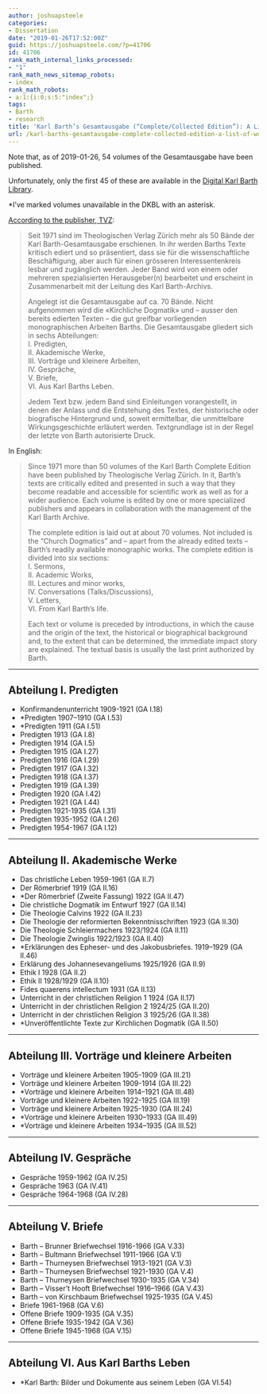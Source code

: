 ```yaml
---
author: joshuapsteele
categories:
- Dissertation
date: "2019-01-26T17:52:00Z"
guid: https://joshuapsteele.com/?p=41706
id: 41706
rank_math_internal_links_processed:
- "1"
rank_math_news_sitemap_robots:
- index
rank_math_robots:
- a:1:{i:0;s:5:"index";}
tags:
- Barth
- research
title: 'Karl Barth’s Gesamtausgabe (“Complete/Collected Edition”): A List of Works'
url: /karl-barths-gesamtausgabe-complete-collected-edition-a-list-of-works/
---
```


Note that, as of 2019-01-26, 54 volumes of the Gesamtausgabe have been published.

Unfortunately, only the first 45 of these are available in the [Digital Karl Barth Library](https://dkbl.alexanderstreet.com/).

\*I’ve marked volumes unavailable in the DKBL with an asterisk.

[According to the publisher, TVZ](https://www.tvz-verlag.ch/reihe/karl-barth-gesamtausgabe-10/?page_id=1):

> Seit 1971 sind im Theologischen Verlag Zürich mehr als 50 Bände der Karl Barth-Gesamtausgabe erschienen. In ihr werden Barths Texte kritisch ediert und so präsentiert, dass sie für die wissenschaftliche Beschäftigung, aber auch für einen grösseren Interessentenkreis lesbar und zugänglich werden. Jeder Band wird von einem oder mehreren spezialisierten Herausgeber(n) bearbeitet und erscheint in Zusammenarbeit mit der Leitung des Karl Barth-Archivs.
> 
>  Angelegt ist die Gesamtausgabe auf ca. 70 Bände. Nicht aufgenommen wird die «Kirchliche Dogmatik» und – ausser den bereits edierten Texten – die gut greifbar vorliegenden monographischen Arbeiten Barths. Die Gesamtausgabe gliedert sich in sechs Abteilungen:  
>  I. Predigten,  
>  II. Akademische Werke,  
>  III. Vorträge und kleinere Arbeiten,  
>  IV. Gespräche,  
>  V. Briefe,  
>  VI. Aus Karl Barths Leben.
> 
>  Jedem Text bzw. jedem Band sind Einleitungen vorangestellt, in denen der Anlass und die Entstehung des Textes, der historische oder biografische Hintergrund und, soweit ermittelbar, die unmittelbare Wirkungsgeschichte erläutert werden. Textgrundlage ist in der Regel der letzte von Barth autorisierte Druck.

In English:

> Since 1971 more than 50 volumes of the Karl Barth Complete Edition have been published by Theologische Verlag Zürich. In it, Barth’s texts are critically edited and presented in such a way that they become readable and accessible for scientific work as well as for a wider audience. Each volume is edited by one or more specialized publishers and appears in collaboration with the management of the Karl Barth Archive.
> 
>  The complete edition is laid out at about 70 volumes. Not included is the “Church Dogmatics” and – apart from the already edited texts – Barth’s readily available monographic works. The complete edition is divided into six sections:  
>  I. Sermons,  
>  II. Academic Works,  
>  III. Lectures and minor works,  
>  IV. Conversations (Talks/Discussions),  
>  V. Letters,  
>  VI. From Karl Barth’s life.
> 
>  Each text or volume is preceded by introductions, in which the cause and the origin of the text, the historical or biographical background and, to the extent that can be determined, the immediate impact story are explained. The textual basis is usually the last print authorized by Barth.

---

## Abteilung I. Predigten

- Konfirmandenunterricht 1909-1921 (GA I.18)
- \*Predigten 1907–1910 (GA I.53)
- \*Predigten 1911 (GA I.51)
- Predigten 1913 (GA I.8)
- Predigten 1914 (GA I.5)
- Predigten 1915 (GA I.27)
- Predigten 1916 (GA I.29)
- Predigten 1917 (GA I.32)
- Predigten 1918 (GA I.37)
- Predigten 1919 (GA I.39)
- Predigten 1920 (GA I.42)
- Predigten 1921 (GA I.44)
- Predigten 1921-1935 (GA I.31)
- Predigten 1935-1952 (GA I.26)
- Predigten 1954-1967 (GA I.12)

---

## Abteilung II. Akademische Werke

- Das christliche Leben 1959-1961 (GA II.7)
- Der Römerbrief 1919 (GA II.16)
- \*Der Römerbrief (Zweite Fassung) 1922 (GA II.47)
- Die christliche Dogmatik im Entwurf 1927 (GA II.14)
- Die Theologie Calvins 1922 (GA II.23)
- Die Theologie der reformierten Bekenntnisschriften 1923 (GA II.30)
- Die Theologie Schleiermachers 1923/1924 (GA II.11)
- Die Theologie Zwinglis 1922/1923 (GA II.40)
- \*Erklärungen des Epheser- und des Jakobusbriefes. 1919–1929 (GA II.46)
- Erklärung des Johannesevangeliums 1925/1926 (GA II.9)
- Ethik I 1928 (GA II.2)
- Ethik II 1928/1929 (GA II.10)
- Fides quaerens intellectum 1931 (GA II.13)
- Unterricht in der christlichen Religion 1 1924 (GA II.17)
- Unterricht in der christlichen Religion 2 1924/25 (GA II.20)
- Unterricht in der christlichen Religion 3 1925/26 (GA II.38)
- \*Unveröffentlichte Texte zur Kirchlichen Dogmatik (GA II.50)

---

## Abteilung III. Vorträge und kleinere Arbeiten

- Vorträge und kleinere Arbeiten 1905-1909 (GA III.21)
- Vorträge und kleinere Arbeiten 1909-1914 (GA III.22)
- \*Vorträge und kleinere Arbeiten 1914–1921 (GA III.48)
- Vorträge und kleinere Arbeiten 1922-1925 (GA III.19)
- Vorträge und kleinere Arbeiten 1925-1930 (GA III.24)
- \*Vorträge und kleinere Arbeiten 1930–1933 (GA III.49)
- \*Vorträge und kleinere Arbeiten 1934–1935 (GA III.52)

---

## Abteilung IV. Gespräche

- Gespräche 1959-1962 (GA IV.25)
- Gespräche 1963 (GA IV.41)
- Gespräche 1964-1968 (GA IV.28)

---

## Abteilung V. Briefe

- Barth – Brunner Briefwechsel 1916-1966 (GA V.33)
- Barth – Bultmann Briefwechsel 1911-1966 (GA V.1)
- Barth – Thurneysen Briefwechsel 1913-1921 (GA V.3)
- Barth – Thurneysen Briefwechsel 1921-1930 (GA V.4)
- Barth – Thurneysen Briefwechsel 1930-1935 (GA V.34)
- Barth – Visser’t Hooft Briefwechsel 1916–1966 (GA V.43)
- Barth – von Kirschbaum Briefwechsel 1925-1935 (GA V.45)
- Briefe 1961-1968 (GA V.6)
- Offene Briefe 1909-1935 (GA V.35)
- Offene Briefe 1935-1942 (GA V.36)
- Offene Briefe 1945-1968 (GA V.15)

---

## Abteilung VI. Aus Karl Barths Leben

- \*Karl Barth: Bilder und Dokumente aus seinem Leben (GA VI.54)